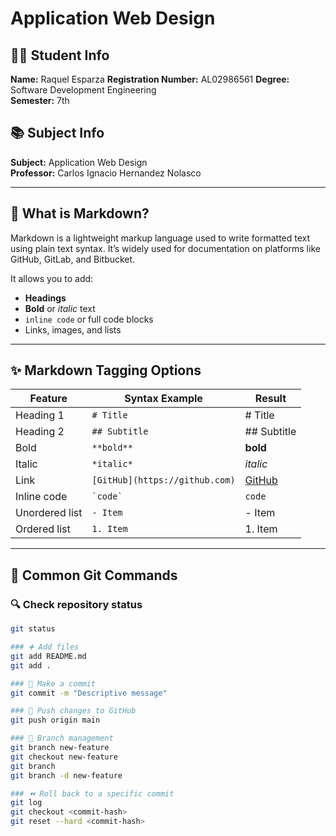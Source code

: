 # Application Web Design

## 👩‍🎓 Student Info
**Name:** Raquel Esparza 
**Registration Number:** AL02986561
**Degree:** Software Development Engineering  
**Semester:** 7th  

## 📚 Subject Info
**Subject:** Application Web Design  
**Professor:** Carlos Ignacio Hernandez Nolasco

---

## 📝 What is Markdown?

Markdown is a lightweight markup language used to write formatted text using plain text syntax. It’s widely used for documentation on platforms like GitHub, GitLab, and Bitbucket.

It allows you to add:
- **Headings**
- **Bold** or *italic* text
- `inline code` or full code blocks
- Links, images, and lists

---

## ✨ Markdown Tagging Options

| Feature         | Syntax Example                     | Result              |
|----------------|-------------------------------------|---------------------|
| Heading 1       | `# Title`                           | # Title             |
| Heading 2       | `## Subtitle`                       | ## Subtitle         |
| Bold            | `**bold**`                          | **bold**            |
| Italic          | `*italic*`                          | *italic*            |
| Link            | `[GitHub](https://github.com)`      | [GitHub](https://github.com) |
| Inline code     | `` `code` ``                        | `code`              |
| Unordered list  | `- Item`                            | - Item              |
| Ordered list    | `1. Item`                           | 1. Item             |

---

## 🔧 Common Git Commands

### 🔍 Check repository status
```bash
git status

### ➕ Add files
git add README.md
git add .

### 💬 Make a commit
git commit -m "Descriptive message"

### 🚀 Push changes to GitHub
git push origin main

### 🌿 Branch management
git branch new-feature
git checkout new-feature
git branch
git branch -d new-feature

### ⏪ Roll back to a specific commit
git log
git checkout <commit-hash>
git reset --hard <commit-hash>